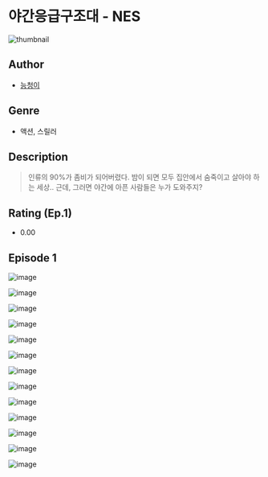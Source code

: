 # 야간응급구조대 - NES
![thumbnail](https://image-comic.pstatic.net/user_contents_data/challenge_comic/2023/05/25/350465/upload_3545798763583189560_480x623.jpeg)

## Author
- [능청이](https://comic.naver.com/artistTitle?id=350465)

## Genre
- 액션, 스릴러

## Description
> 인류의 90%가 좀비가 되어버렸다. 밤이 되면 모두 집안에서 숨죽이고 살아야 하는 세상.. 근데, 그러면 야간에 아픈 사람들은 누가 도와주지?


## Rating (Ep.1)
- 0.00

## Episode 1
![image](https://image-comic.pstatic.net/user_contents_data/challenge_comic/2023/05/25/350465/upload_4122310303086426425.jpeg)

![image](https://image-comic.pstatic.net/user_contents_data/challenge_comic/2023/05/25/350465/upload_7378641338786787941.jpeg)

![image](https://image-comic.pstatic.net/user_contents_data/challenge_comic/2023/05/25/350465/upload_3990806311430468404.jpeg)

![image](https://image-comic.pstatic.net/user_contents_data/challenge_comic/2023/05/25/350465/upload_3545002931124384867.jpeg)

![image](https://image-comic.pstatic.net/user_contents_data/challenge_comic/2023/05/25/350465/upload_4064042577688803381.jpeg)

![image](https://image-comic.pstatic.net/user_contents_data/challenge_comic/2023/05/25/350465/upload_3976736973576812641.jpeg)

![image](https://image-comic.pstatic.net/user_contents_data/challenge_comic/2023/05/25/350465/upload_4050537499703337529.jpeg)

![image](https://image-comic.pstatic.net/user_contents_data/challenge_comic/2023/05/25/350465/upload_4135818912337585717.jpeg)

![image](https://image-comic.pstatic.net/user_contents_data/challenge_comic/2023/05/25/350465/upload_7076055748215058996.jpeg)

![image](https://image-comic.pstatic.net/user_contents_data/challenge_comic/2023/05/25/350465/upload_3702299060346499890.jpeg)

![image](https://image-comic.pstatic.net/user_contents_data/challenge_comic/2023/05/25/350465/upload_3978705296941998438.jpeg)

![image](https://image-comic.pstatic.net/user_contents_data/challenge_comic/2023/05/25/350465/upload_3906649902799741493.jpeg)

![image](https://image-comic.pstatic.net/user_contents_data/challenge_comic/2023/05/25/350465/upload_3559307362583208294.jpeg)
